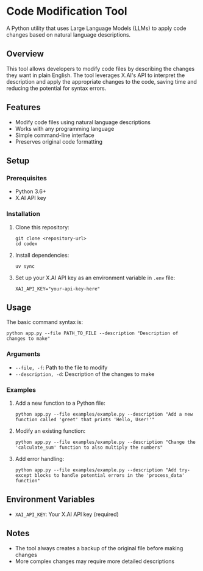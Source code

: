 # Code Modification Tool

A Python utility that uses Large Language Models (LLMs) to apply code changes based on natural language descriptions.

## Overview

This tool allows developers to modify code files by describing the changes they want in plain English. The tool leverages X.AI's API to interpret the description and apply the appropriate changes to the code, saving time and reducing the potential for syntax errors.

## Features

- Modify code files using natural language descriptions
- Works with any programming language
- Simple command-line interface
- Preserves original code formatting

## Setup

### Prerequisites

- Python 3.6+
- X.AI API key

### Installation

1. Clone this repository:
   ```
   git clone <repository-url>
   cd codex
   ```

2. Install dependencies:
   ```
   uv sync
   ```

3. Set up your X.AI API key as an environment variable in `.env` file:
    ```
    XAI_API_KEY="your-api-key-here"
    ```

## Usage

The basic command syntax is:

```
python app.py --file PATH_TO_FILE --description "Description of changes to make"
```

### Arguments

- `--file, -f`: Path to the file to modify
- `--description, -d`: Description of the changes to make

### Examples

1. Add a new function to a Python file:
   ```
   python app.py --file examples/example.py --description "Add a new function called 'greet' that prints 'Hello, User!'"
   ```

2. Modify an existing function:
   ```
   python app.py --file examples/example.py --description "Change the 'calculate_sum' function to also multiply the numbers"
   ```

3. Add error handling:
   ```
   python app.py --file examples/example.py --description "Add try-except blocks to handle potential errors in the 'process_data' function"
   ```

## Environment Variables

- `XAI_API_KEY`: Your X.AI API key (required)

## Notes

- The tool always creates a backup of the original file before making changes
- More complex changes may require more detailed descriptions
